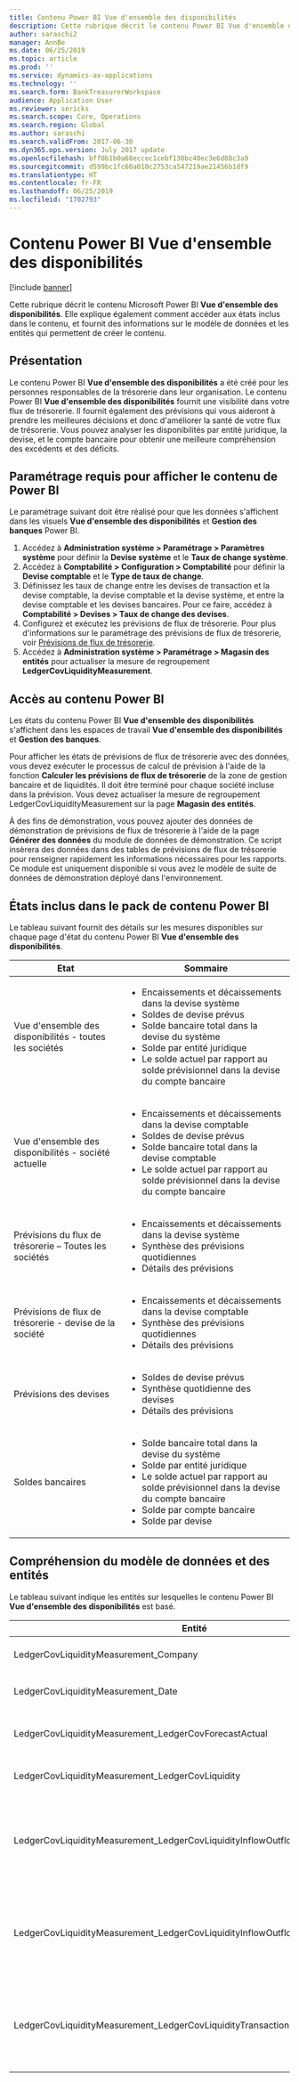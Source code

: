 ```yaml
---
title: Contenu Power BI Vue d'ensemble des disponibilités
description: Cette rubrique décrit le contenu Power BI Vue d'ensemble des disponibilités. Elle explique également comment accéder aux états inclus dans le contenu, et fournit des informations sur le modèle de données et les entités qui permettent de créer le contenu.
author: saraschi2
manager: AnnBe
ms.date: 06/25/2019
ms.topic: article
ms.prod: ''
ms.service: dynamics-ax-applications
ms.technology: ''
ms.search.form: BankTreasurerWorkspace
audience: Application User
ms.reviewer: sericks
ms.search.scope: Core, Operations
ms.search.region: Global
ms.author: saraschi
ms.search.validFrom: 2017-06-30
ms.dyn365.ops.version: July 2017 update
ms.openlocfilehash: bff0b1b0a68eccec1cebf130bc40ec3e6d88c3a9
ms.sourcegitcommit: d599bc1fc60a010c2753ca547219ae21456b1df9
ms.translationtype: HT
ms.contentlocale: fr-FR
ms.lasthandoff: 06/25/2019
ms.locfileid: "1702793"
---
```

# <a name="cash-overview-power-bi-content"></a>Contenu Power BI Vue d'ensemble des disponibilités

[!include [banner](../includes/banner.md)]

Cette rubrique décrit le contenu Microsoft Power BI **Vue d'ensemble des disponibilités**. Elle explique également comment accéder aux états inclus dans le contenu, et fournit des informations sur le modèle de données et les entités qui permettent de créer le contenu.

## <a name="overview"></a>Présentation

Le contenu Power BI **Vue d'ensemble des disponibilités** a été créé pour les personnes responsables de la trésorerie dans leur organisation. Le contenu Power BI **Vue d'ensemble des disponibilités** fournit une visibilité dans votre flux de trésorerie. Il fournit également des prévisions qui vous aideront à prendre les meilleures décisions et donc d'améliorer la santé de votre flux de trésorerie. Vous pouvez analyser les disponibilités par entité juridique, la devise, et le compte bancaire pour obtenir une meilleure compréhension des excédents et des déficits.

## <a name="setup-needed-to-view-power-bi-content"></a>Paramétrage requis pour afficher le contenu de Power BI

Le paramétrage suivant doit être réalisé pour que les données s'affichent dans les visuels **Vue d'ensemble des disponibilités** et **Gestion des banques** Power BI.

1. Accédez à **Administration système > Paramétrage > Paramètres système** pour définir la **Devise système** et le **Taux de change système**.
2. Accédez à **Comptabilité > Configuration > Comptabilité** pour définir la **Devise comptable** et le **Type de taux de change**.
2. Définissez les taux de change entre les devises de transaction et la devise comptable, la devise comptable et la devise système, et entre la devise comptable et les devises bancaires. Pour ce faire, accédez à **Comptabilité > Devises > Taux de change des devises**.
3. Configurez et exécutez les prévisions de flux de trésorerie. Pour plus d'informations sur le paramétrage des prévisions de flux de trésorerie, voir <a href="https://docs.microsoft.com/en-us/dynamics365/unified-operations/financials/cash-bank-management/cash-flow-forecasting
">Prévisions de flux de trésorerie</a>. 
4. Accédez à **Administration système > Paramétrage > Magasin des entités** pour actualiser la mesure de regroupement **LedgerCovLiquidityMeasurement**.

## <a name="accessing-the-power-bi-content"></a>Accès au contenu Power BI

Les états du contenu Power BI **Vue d'ensemble des disponibilités** s'affichent dans les espaces de travail **Vue d'ensemble des disponibilités** et **Gestion des banques**.

Pour afficher les états de prévisions de flux de trésorerie avec des données, vous devez exécuter le processus de calcul de prévision à l'aide de la fonction **Calculer les prévisions de flux de trésorerie** de la zone de gestion bancaire et de liquidités.  Il doit être terminé pour chaque société incluse dans la prévision.  Vous devez actualiser la mesure de regroupement LedgerCovLiquidityMeasurement sur la page **Magasin des entités**.  

À des fins de démonstration, vous pouvez ajouter des données de démonstration de prévisions de flux de trésorerie à l'aide de la page **Générer des données** du module de données de démonstration.  Ce script insèrera des données dans des tables de prévisions de flux de trésorerie pour renseigner rapidement les informations nécessaires pour les rapports.  Ce module est uniquement disponible si vous avez le modèle de suite de données de démonstration déployé dans l'environnement. 

## <a name="reports-that-are-included-in-the-power-bi-content"></a>États inclus dans le pack de contenu Power BI

Le tableau suivant fournit des détails sur les mesures disponibles sur chaque page d'état du contenu Power BI **Vue d'ensemble des disponibilités**.

| Etat                                | Sommaire |
|---------------------------------------|----------|
| Vue d'ensemble des disponibilités - toutes les sociétés         | <ul><li>Encaissements et décaissements dans la devise système</li><li>Soldes de devise prévus</li><li>Solde bancaire total dans la devise du système</li><li>Solde par entité juridique</li><li>Le solde actuel par rapport au solde prévisionnel dans la devise du compte bancaire</li></ul> |
| Vue d'ensemble des disponibilités - société actuelle       | <ul><li>Encaissements et décaissements dans la devise comptable</li><li>Soldes de devise prévus</li><li>Solde bancaire total dans la devise comptable</li><li>Le solde actuel par rapport au solde prévisionnel dans la devise du compte bancaire</li></ul> |
| Prévisions du flux de trésorerie – Toutes les sociétés    | <ul><li>Encaissements et décaissements dans la devise système</li><li>Synthèse des prévisions quotidiennes</li><li>Détails des prévisions</li></ul> |
| Prévisions de flux de trésorerie - devise de la société | <ul><li>Encaissements et décaissements dans la devise comptable</li><li>Synthèse des prévisions quotidiennes</li><li>Détails des prévisions</li></ul> |
| Prévisions des devises                     | <ul><li>Soldes de devise prévus</li><li>Synthèse quotidienne des devises</li><li>Détails des prévisions</li></ul> |
| Soldes bancaires                         | <ul><li>Solde bancaire total dans la devise du système</li><li>Solde par entité juridique</li><li>Le solde actuel par rapport au solde prévisionnel dans la devise du compte bancaire</li><li>Solde par compte bancaire</li><li>Solde par devise</li></ul> |


## <a name="understanding-the-data-model-and-entities"></a>Compréhension du modèle de données et des entités

Le tableau suivant indique les entités sur lesquelles le contenu Power BI **Vue d'ensemble des disponibilités** est basé.

| Entité                                                                          | Sommaire |
|---------------------------------------------------------------------------------|----------|
| LedgerCovLiquidityMeasurement\_Company                                          | Sociétés selon lesquelles filtrer les états |
| LedgerCovLiquidityMeasurement\_Date                                             | Dates selon lesquelles filtrer les états |
| LedgerCovLiquidityMeasurement\_LedgerCovForecastActual                          | Solde bancaire réel et dernier solde bancaire prévu |
| LedgerCovLiquidityMeasurement\_LedgerCovLiquidity                               | Détails de transaction prévus |
| LedgerCovLiquidityMeasurement\_LedgerCovLiquidityInflowOutflowBalanceCompany    | Synthèse des encaissements, décaissements et soldes en utilisant la devise comptable de chaque société |
| LedgerCovLiquidityMeasurement\_LedgerCovLiquidityInflowOutflowBalanceEnterprise | Synthèse des encaissements, décaissements et soldes en utilisant la devise système de toutes les sociétés |
| LedgerCovLiquidityMeasurement\_LedgerCovLiquidityTransactionCurrency            | Synthèse des montants de transactions nets et solde des devises en utilisant la devise de transaction |
